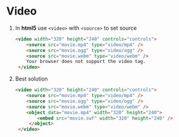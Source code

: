 # Video
1. In **html5** use `<video>` with `<source>` to set source
   ```html
   <video width="320" height="240" controls="controls">
       <source src="movie.mp4" type="video/mp4" />
       <source src="movie.ogg" type="video/ogg" />
       <source src="movie.webm" type="video/webm" />
       Your browser does not support the video tag.
    </video>
   ```
2. Best solution
   ```html
   <video width="320" height="240" controls="controls">
       <source src="movie.mp4" type="video/mp4" />
       <source src="movie.ogg" type="video/ogg" />
       <source src="movie.webm" type="video/webm" />
       <object data="movie.mp4" width="320" height="240">
           <embed src="movie.swf" width="320" height="240" />
        </object>
    </video>
   ```
